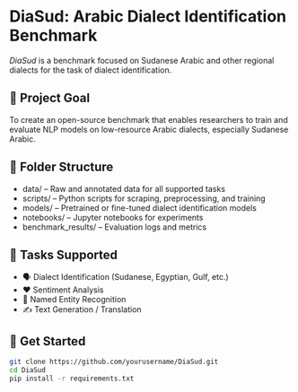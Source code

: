 # DiaSud: Arabic Dialect Identification Benchmark

*DiaSud* is a benchmark focused on Sudanese Arabic and other regional dialects for the task of dialect identification.

## 🎯 Project Goal

To create an open-source benchmark that enables researchers to train and evaluate NLP models on low-resource Arabic dialects, especially Sudanese Arabic.

## 📁 Folder Structure

- data/ – Raw and annotated data for all supported tasks
- scripts/ – Python scripts for scraping, preprocessing, and training
- models/ – Pretrained or fine-tuned dialect identification models
- notebooks/ – Jupyter notebooks for experiments
- benchmark_results/ – Evaluation logs and metrics

## 🧪 Tasks Supported

- 🗣 Dialect Identification (Sudanese, Egyptian, Gulf, etc.)
- ❤ Sentiment Analysis
- 🧾 Named Entity Recognition
- ✍ Text Generation / Translation 

## 🚀 Get Started

```bash
git clone https://github.com/yourusername/DiaSud.git
cd DiaSud
pip install -r requirements.txt
